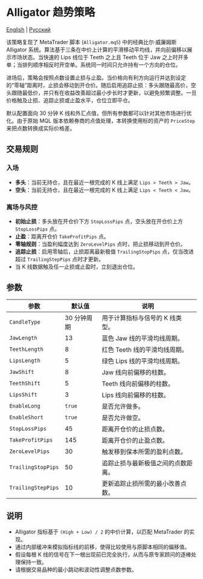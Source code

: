 # Alligator 趋势策略
[English](README.md) | [Русский](README_ru.md)

该策略复现了 MetaTrader 脚本 (`Alligator.mq5`) 中的经典比尔·威廉姆斯 Alligator 系统。算法基于三条在中价上计算的平滑移动平均线，并向前偏移以展示市场状态。当快速的 Lips 线位于 Teeth 之上且 Teeth 位于 Jaw 之上时开多单；当排列顺序相反时开空单。系统同一时间只允许持有一个方向的仓位。

进场后，策略会按照点数设置止损与止盈。当价格向有利方向运行并达到设定的“零轴”距离时，止损会移动到开仓价。随后启用追踪止损：多头跟随最高价，空头跟随最低价，并只有在收益改善超过最小步长时才更新，以避免频繁调整。一旦价格触及止损、追踪止损或止盈水平，仓位立即平仓。

默认配置面向 30 分钟 K 线和外汇点值，但所有参数都可以针对其他市场进行优化。由于原始 MQL 版本依赖券商的点值处理，本转换使用标的资产的 `PriceStep` 来把点数转换成实际价格差。

## 交易规则

### 入场
- **多头**：当前无持仓，且在最近一根完成的 K 线上满足 `Lips > Teeth > Jaw`。
- **空头**：当前无持仓，且在最近一根完成的 K 线上满足 `Lips < Teeth < Jaw`。

### 离场与风控
- **初始止损**：多头放在开仓价下方 `StopLossPips` 点，空头放在开仓价上方 `StopLossPips` 点。
- **止盈**：距离开仓价 `TakeProfitPips` 点。
- **零轴规则**：当盈利幅度达到 `ZeroLevelPips` 点时，把止损移动到开仓价。
- **追踪止损**：启用零轴后，止损距离最新极值 `TrailingStopPips` 点，仅当改进超过 `TrailingStepPips` 点时才更新。
- 当 K 线数据触及任一止损或止盈时，立刻退出仓位。

## 参数

| 参数 | 默认值 | 说明 |
|------|--------|------|
| `CandleType` | 30 分钟周期 | 用于计算指标与信号的 K 线类型。 |
| `JawLength` | 13 | 蓝色 Jaw 线的平滑均线周期。 |
| `TeethLength` | 8 | 红色 Teeth 线的平滑均线周期。 |
| `LipsLength` | 5 | 绿色 Lips 线的平滑均线周期。 |
| `JawShift` | 8 | Jaw 线向前偏移的柱数。 |
| `TeethShift` | 5 | Teeth 线向前偏移的柱数。 |
| `LipsShift` | 3 | Lips 线向前偏移的柱数。 |
| `EnableLong` | `true` | 是否允许做多。 |
| `EnableShort` | `true` | 是否允许做空。 |
| `StopLossPips` | 45 | 距离开仓价的止损点数。 |
| `TakeProfitPips` | 145 | 距离开仓价的止盈点数。 |
| `ZeroLevelPips` | 30 | 触发移到保本所需的盈利点数。 |
| `TrailingStopPips` | 50 | 追踪止损与最新极值之间的点数距离。 |
| `TrailingStepPips` | 10 | 更新追踪止损所需的最小改善点数。 |

## 说明

- Alligator 指标基于 `(High + Low) / 2` 的中价计算，以匹配 MetaTrader 的实现。
- 通过内部缓冲来模拟指标线的前移，使得比较使用与原脚本相同的偏移值。
- 假设每根 K 线的信号在下一根出现前已完全执行，从而与原专家顾问的逐棒处理保持一致。
- 请根据交易品种的最小跳动和波动性调整点数参数。
